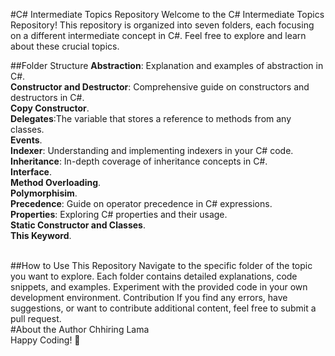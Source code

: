 #C# Intermediate Topics Repository
Welcome to the C# Intermediate Topics Repository! This repository is organized into seven folders, each focusing on a different intermediate concept in C#. Feel free to explore and learn about these crucial topics.

##Folder Structure
**Abstraction**: Explanation and examples of abstraction in C#.<br>
**Constructor and Destructor**: Comprehensive guide on constructors and destructors in C#.<br>
**Copy Constructor**.<br>
**Delegates**:The variable that stores a reference to methods from any classes.<br>
**Events**.<br>
**Indexer**: Understanding and implementing indexers in your C# code.<br>
**Inheritance**: In-depth coverage of inheritance concepts in C#.<br>
**Interface**.<br>
**Method Overloading**.<br>
**Polymorphisim**.<br>
**Precedence**: Guide on operator precedence in C# expressions.<br>
**Properties**: Exploring C# properties and their usage.<br>
**Static Constructor and Classes**.<br>
**This Keyword**.

<br>
##How to Use This Repository
Navigate to the specific folder of the topic you want to explore.
Each folder contains detailed explanations, code snippets, and examples.
Experiment with the provided code in your own development environment.
Contribution
If you find any errors, have suggestions, or want to contribute additional content, feel free to submit a pull request.
<br>
#About the Author
Chhiring Lama
<br>
Happy Coding! 🚀
